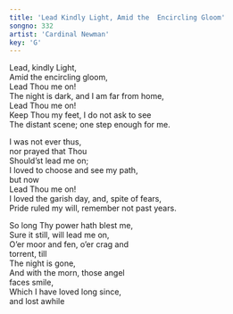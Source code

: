 ```yaml
---
title: 'Lead Kindly Light, Amid the  Encircling Gloom'
songno: 332
artist: 'Cardinal Newman'
key: 'G'
---
```

Lead, kindly Light,  
Amid the encircling gloom,  
Lead Thou me on!  
The night is dark, and I am far from home,  
Lead Thou me on!  
Keep Thou my feet, I do not ask to see  
The distant scene; one step enough for me.  
  
I was not ever thus,  
nor prayed that Thou  
Should’st lead me on;  
I loved to choose and see my path,  
but now  
Lead Thou me on!  
I loved the garish day, and, spite of fears,  
Pride ruled my will, remember not past years.  
  
So long Thy power hath blest me,  
Sure it still, will lead me on,  
O’er moor and fen, o’er crag and  
torrent, till  
The night is gone,  
And with the morn, those angel  
faces smile,  
Which I have loved long since,  
and lost awhile  

